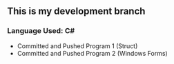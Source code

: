 ## This is my development branch
### Language Used: C#
- Committed and Pushed Program 1 (Struct)
- Committed and Pushed Program 2 (Windows Forms)
